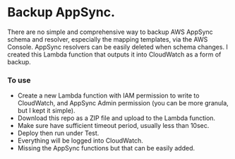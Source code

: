 # Backup AppSync.

There are no simple and comprehensive way to backup AWS AppSync schema and resolver, especially the mapping templates, via the AWS Console. AppSync resolvers can be easily deleted when schema changes. I created this Lambda function that outputs it into CloudWatch as a form of backup.


### To use
- Create a new Lambda function with IAM permission to write to CloudWatch, and AppSync Admin permission (you can be more granula, but I kept it simple).
- Download this repo as a ZIP file and upload to the Lambda function.
- Make sure have sufficient timeout period, usually less than 10sec.
- Deploy then run under Test.
- Everything will be logged into CloudWatch.
- Missing the AppSync functions but that can be easily added.


